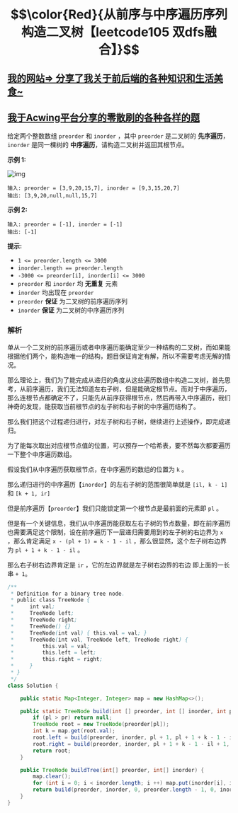 # $$\color{Red}{从前序与中序遍历序列构造二叉树【leetcode105 双dfs融合】}$$

## [我的网站=> 分享了我关于前后端的各种知识和生活美食~](https://www.fanxy.cloud)

## [我于Acwing平台分享的零散刷的各种各样的题](https://www.acwing.com/blog/content/33005/) 

给定两个整数数组 `preorder` 和 `inorder` ，其中 `preorder` 是二叉树的 **先序遍历**， `inorder` 是同一棵树的 **中序遍历**，请构造二叉树并返回其根节点。

 

**示例 1:**

![img](https://assets.leetcode.com/uploads/2021/02/19/tree.jpg)

```
输入: preorder = [3,9,20,15,7], inorder = [9,3,15,20,7]
输出: [3,9,20,null,null,15,7]
```

**示例 2:**

```
输入: preorder = [-1], inorder = [-1]
输出: [-1]
```

 

**提示:**

- `1 <= preorder.length <= 3000`
- `inorder.length == preorder.length`
- `-3000 <= preorder[i], inorder[i] <= 3000`
- `preorder` 和 `inorder` 均 **无重复** 元素
- `inorder` 均出现在 `preorder`
- `preorder` **保证** 为二叉树的前序遍历序列
- `inorder` **保证** 为二叉树的中序遍历序列





### 解析

单从一个二叉树的前序遍历或者中序遍历能确定至少一种结构的二叉树，而如果能根据他们两个，能构造唯一的结构，题目保证肯定有解，所以不需要考虑无解的情况。

那么理论上，我们为了能完成从递归的角度从这些遍历数组中构造二叉树，首先思考，从前序遍历，我们无法知道左右子树，但是能确定根节点。而对于中序遍历，那么连根节点都确定不了，只能先从前序获得根节点，然后再带入中序遍历，我们神奇的发现，能获取当前根节点的左子树和右子树的中序遍历结构了。

那么我们把这个过程递归进行，对左子树和右子树，继续进行上述操作，即完成递归。

为了能每次取出对应根节点值的位置，可以预存一个哈希表，要不然每次都要遍历一下整个中序遍历数组。

假设我们从中序遍历获取根节点，在中序遍历的数组的位置为 `k` 。

那么递归进行的中序遍历【`inorder`】的左右子树的范围很简单就是 `[il, k - 1]` 和 `[k + 1, ir]`

但是前序遍历【`preorder`】我们只能锁定第一个根节点是最前面的元素即 `pl` 。

但是有一个关键信息，我们从中序遍历能获取左右子树的节点数量，即在前序遍历也需要满足这个限制，设在前序遍历下一层递归需要用到的左子树的右边界为 `x` ，那么肯定满足 `x - (pl + 1) = k - 1 - il` ，那么很显然，这个左子树右边界为 `pl + 1 + k - 1 - il` 。

那么右子树右边界肯定是 `ir` ，它的左边界就是左子树右边界的右边 即上面的一长串 `+ 1`。

```java
/**
 * Definition for a binary tree node.
 * public class TreeNode {
 *     int val;
 *     TreeNode left;
 *     TreeNode right;
 *     TreeNode() {}
 *     TreeNode(int val) { this.val = val; }
 *     TreeNode(int val, TreeNode left, TreeNode right) {
 *         this.val = val;
 *         this.left = left;
 *         this.right = right;
 *     }
 * }
 */
class Solution {

    public static Map<Integer, Integer> map = new HashMap<>();

    public static TreeNode build(int [] preorder, int [] inorder, int pl, int pr, int il, int ir) {
        if (pl > pr) return null;
        TreeNode root = new TreeNode(preorder[pl]);
        int k = map.get(root.val);
        root.left = build(preorder, inorder, pl + 1, pl + 1 + k - 1 - il, il, k - 1);
        root.right = build(preorder, inorder, pl + 1 + k - 1 - il + 1, pr, k + 1, ir);
        return root;
    }

    public TreeNode buildTree(int[] preorder, int[] inorder) {
        map.clear();
        for (int i = 0; i < inorder.length; i ++) map.put(inorder[i], i);
        return build(preorder, inorder, 0, preorder.length - 1, 0, inorder.length - 1);
    }
}
```

